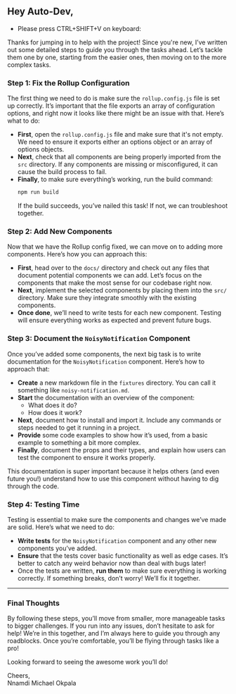 ## Hey Auto-Dev,

- Please press CTRL+SHIFT+V on keyboard:

Thanks for jumping in to help with the project! Since you're new, I’ve written out some detailed steps to guide you through the tasks ahead. Let’s tackle them one by one, starting from the easier ones, then moving on to the more complex tasks.


### Step 1: Fix the Rollup Configuration

The first thing we need to do is make sure the `rollup.config.js` file is set up correctly. It’s important that the file exports an array of configuration options, and right now it looks like there might be an issue with that. Here’s what to do:

- **First**, open the `rollup.config.js` file and make sure that it's not empty. We need to ensure it exports either an options object or an array of options objects. 
- **Next**, check that all components are being properly imported from the `src` directory. If any components are missing or misconfigured, it can cause the build process to fail.
- **Finally**, to make sure everything’s working, run the build command:
  ```bash
  npm run build
  ```
  If the build succeeds, you’ve nailed this task! If not, we can troubleshoot together.

### Step 2: Add New Components

Now that we have the Rollup config fixed, we can move on to adding more components. Here’s how you can approach this:

- **First**, head over to the `docs/` directory and check out any files that document potential components we can add. Let’s focus on the components that make the most sense for our codebase right now.
- **Next**, implement the selected components by placing them into the `src/` directory. Make sure they integrate smoothly with the existing components.
- **Once done**, we’ll need to write tests for each new component. Testing will ensure everything works as expected and prevent future bugs.

### Step 3: Document the `NoisyNotification` Component

Once you’ve added some components, the next big task is to write documentation for the `NoisyNotification` component. Here’s how to approach that:

- **Create** a new markdown file in the `fixtures` directory. You can call it something like `noisy-notification.md`.
- **Start** the documentation with an overview of the component:
  - What does it do?
  - How does it work?
- **Next**, document how to install and import it. Include any commands or steps needed to get it running in a project.
- **Provide** some code examples to show how it’s used, from a basic example to something a bit more complex.
- **Finally**, document the props and their types, and explain how users can test the component to ensure it works properly.

This documentation is super important because it helps others (and even future you!) understand how to use this component without having to dig through the code.

### Step 4: Testing Time

Testing is essential to make sure the components and changes we’ve made are solid. Here’s what we need to do:

- **Write tests** for the `NoisyNotification` component and any other new components you’ve added.
- **Ensure** that the tests cover basic functionality as well as edge cases. It’s better to catch any weird behavior now than deal with bugs later!
- Once the tests are written, **run them** to make sure everything is working correctly. If something breaks, don’t worry! We’ll fix it together.

---

### Final Thoughts

By following these steps, you’ll move from smaller, more manageable tasks to bigger challenges. If you run into any issues, don’t hesitate to ask for help! We’re in this together, and I’m always here to guide you through any roadblocks. Once you’re comfortable, you’ll be flying through tasks like a pro!

Looking forward to seeing the awesome work you’ll do!

Cheers,  
Nnamdi Michael Okpala